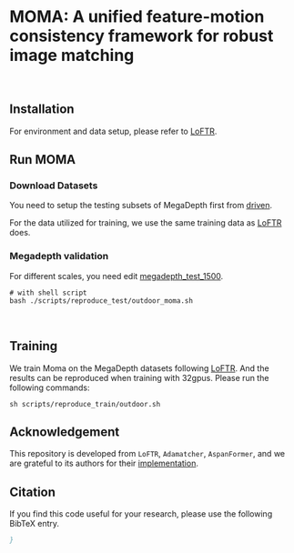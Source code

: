 # MOMA: A unified feature-motion consistency framework for robust image matching

<br/>

## Installation
For environment and data setup, please refer to [LoFTR](https://github.com/zju3dv/LoFTR).


## Run MOMA

### Download Datasets
You need to setup the testing subsets of MegaDepth first from [driven](https://drive.google.com/drive/folders/1TE_zJlKfPFRLeIrtq5iMBBjg-XaovNon).

For the data utilized for training, we use the same training data as [LoFTR](https://github.com/zju3dv/LoFTR) does.


### Megadepth validation
For different scales, you need edit [megadepth_test_1500](configs/data/megadepth_test_1500.py).

```shell
# with shell script
bash ./scripts/reproduce_test/outdoor_moma.sh
```

<br/>


## Training
We train Moma on the MegaDepth datasets following [LoFTR](https://github.com/zju3dv/LoFTR/blob/master/docs/TRAINING.md). And the results can be reproduced when training with 32gpus. Please run the following commands:

```
sh scripts/reproduce_train/outdoor.sh
```
## Acknowledgement

This repository is developed from `LoFTR`, `Adamatcher`, `AspanFormer`, and we are grateful to its authors for their [implementation](https://github.com/zju3dv/LoFTR).

## Citation

If you find this code useful for your research, please use the following BibTeX entry.

```bibtex
}
```

